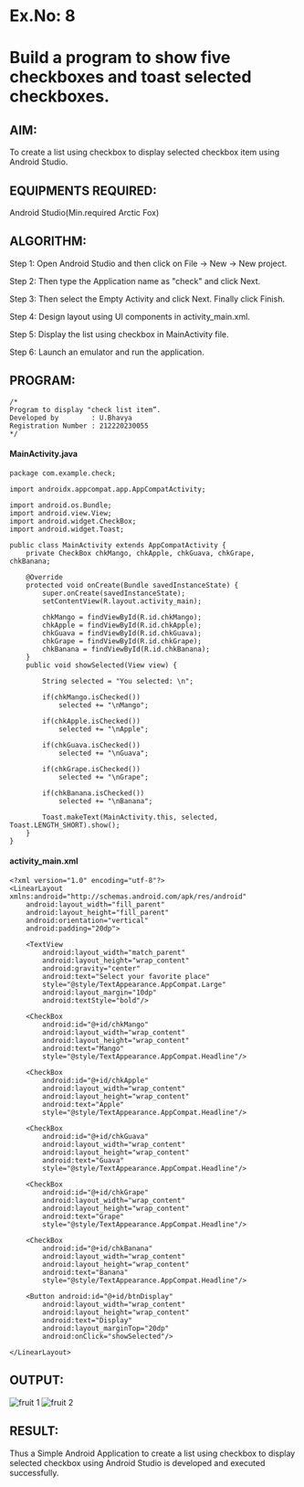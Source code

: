 # Ex.No: 8
# Build a program to show five checkboxes and toast selected checkboxes.

## AIM:

To create a list using checkbox to display selected checkbox item using Android Studio.

## EQUIPMENTS REQUIRED:

Android Studio(Min.required Arctic Fox)

## ALGORITHM:

Step 1: Open Android Studio and then click on File -> New -> New project.

Step 2: Then type the Application name as "check" and click Next. 

Step 3: Then select the Empty Activity and click Next. Finally click Finish.

Step 4: Design layout using UI components in activity_main.xml.

Step 5: Display the list using checkbox in MainActivity file.

Step 6: Launch an emulator and run the application.

## PROGRAM:
```
/*
Program to display "check list item”.
Developed by        : U.Bhavya
Registration Number : 212220230055
*/
```
#### MainActivity.java
```
package com.example.check;

import androidx.appcompat.app.AppCompatActivity;

import android.os.Bundle;
import android.view.View;
import android.widget.CheckBox;
import android.widget.Toast;

public class MainActivity extends AppCompatActivity {
    private CheckBox chkMango, chkApple, chkGuava, chkGrape, chkBanana;

    @Override
    protected void onCreate(Bundle savedInstanceState) {
        super.onCreate(savedInstanceState);
        setContentView(R.layout.activity_main);

        chkMango = findViewById(R.id.chkMango);
        chkApple = findViewById(R.id.chkApple);
        chkGuava = findViewById(R.id.chkGuava);
        chkGrape = findViewById(R.id.chkGrape);
        chkBanana = findViewById(R.id.chkBanana);
    }
    public void showSelected(View view) {

        String selected = "You selected: \n";

        if(chkMango.isChecked())
            selected += "\nMango";

        if(chkApple.isChecked())
            selected += "\nApple";

        if(chkGuava.isChecked())
            selected += "\nGuava";

        if(chkGrape.isChecked())
            selected += "\nGrape";

        if(chkBanana.isChecked())
            selected += "\nBanana";

        Toast.makeText(MainActivity.this, selected, Toast.LENGTH_SHORT).show();
    }
}
```
#### activity_main.xml
```
<?xml version="1.0" encoding="utf-8"?>
<LinearLayout xmlns:android="http://schemas.android.com/apk/res/android"
    android:layout_width="fill_parent"
    android:layout_height="fill_parent"
    android:orientation="vertical"
    android:padding="20dp">

    <TextView
        android:layout_width="match_parent"
        android:layout_height="wrap_content"
        android:gravity="center"
        android:text="Select your favorite place"
        style="@style/TextAppearance.AppCompat.Large"
        android:layout_margin="10dp"
        android:textStyle="bold"/>

    <CheckBox
        android:id="@+id/chkMango"
        android:layout_width="wrap_content"
        android:layout_height="wrap_content"
        android:text="Mango"
        style="@style/TextAppearance.AppCompat.Headline"/>

    <CheckBox
        android:id="@+id/chkApple"
        android:layout_width="wrap_content"
        android:layout_height="wrap_content"
        android:text="Apple"
        style="@style/TextAppearance.AppCompat.Headline"/>

    <CheckBox
        android:id="@+id/chkGuava"
        android:layout_width="wrap_content"
        android:layout_height="wrap_content"
        android:text="Guava"
        style="@style/TextAppearance.AppCompat.Headline"/>

    <CheckBox
        android:id="@+id/chkGrape"
        android:layout_width="wrap_content"
        android:layout_height="wrap_content"
        android:text="Grape"
        style="@style/TextAppearance.AppCompat.Headline"/>

    <CheckBox
        android:id="@+id/chkBanana"
        android:layout_width="wrap_content"
        android:layout_height="wrap_content"
        android:text="Banana"
        style="@style/TextAppearance.AppCompat.Headline"/>

    <Button android:id="@+id/btnDisplay"
        android:layout_width="wrap_content"
        android:layout_height="wrap_content"
        android:text="Display"
        android:layout_marginTop="20dp"
        android:onClick="showSelected"/>

</LinearLayout>
```

## OUTPUT:

![fruit 1](https://user-images.githubusercontent.com/75235293/173176670-edc7f22e-eb45-4633-b62f-28351125cacd.jpeg)
![fruit 2](https://user-images.githubusercontent.com/75235293/173176682-4b674819-c524-4c43-9de2-a1e6f455c39d.jpeg)


## RESULT:
Thus a Simple Android Application to create a list using checkbox to display selected checkbox using Android Studio is developed and executed successfully.
